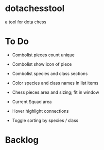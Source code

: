 # dotachesstool
a tool for dota chess

# To Do

* Combolist pieces count unique
* Combolist show icon of piece
* Combolist species and class sections


* Color species and class names in list items
* Chess pieces area and sizing; fit in window
* Current Squad area
* Hover highlight connections
* Toggle sorting by species / class


# Backlog